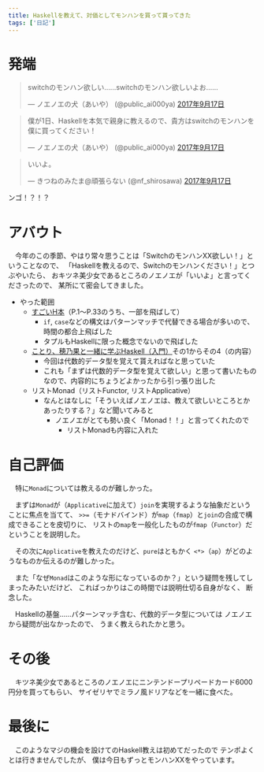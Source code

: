 ```yaml
---
title: Haskellを教えて、対価としてモンハンを買って貰ってきた
tags: ['日記']
---
```

# 発端

<blockquote class="twitter-tweet" data-lang="ja"><p lang="ja" dir="ltr">switchのモンハン欲しい……switchのモンハン欲しいよお……</p>&mdash; ノエノエの犬（あいや） (@public_ai000ya) <a href="https://twitter.com/public_ai000ya/status/909406212852031489">2017年9月17日</a></blockquote>

<blockquote class="twitter-tweet" data-lang="ja"><p lang="ja" dir="ltr">僕が1日、Haskellを本気で親身に教えるので、貴方はswitchのモンハンを僕に買ってください！</p>&mdash; ノエノエの犬（あいや） (@public_ai000ya) <a href="https://twitter.com/public_ai000ya/status/909406478057873408">2017年9月17日</a></blockquote>

<blockquote class="twitter-tweet" data-lang="ja"><p lang="ja" dir="ltr">いいよ。</p>&mdash; きつねのみたま@頑張らない (@nf_shirosawa) <a href="https://twitter.com/nf_shirosawa/status/909408955662606337">2017年9月17日</a></blockquote>

ンゴ！？！？


# アバウト
　今年のこの季節、やはり常々思うことは「SwitchのモンハンXX欲しい！」ということなので、
「Haskellを教えるので、Switchのモンハンください！」とつぶやいたら、
おキツネ美少女であるところのノエノエが「いいよ」と言ってくださったので、
某所にて密会してきました。

- やった範囲
    - [すごいH本](https://www.amazon.co.jp/dp/B009RO80XY/ref=dp-kindle-redirect?_encoding=UTF8&btkr=1)（P.1〜P.33のうち、一部を飛ばして）
        - `if`, `case`などの構文はパターンマッチで代替できる場合が多いので、時間の都合上飛ばした
        - タプルもHaskellに限った概念でないので飛ばした
    - [ことり、穂乃果と一緒に学ぶHaskell（入門）](2017-05-06-learn-haskell-with-muse.html)その1からその4（の内容）
        - 今回は代数的データ型を覚えて貰えればなと思っていた
        - これも「まずは代数的データ型を覚えて欲しい」と思って書いたものなので、内容的にちょうどよかったから引っ張り出した
    - リストMonad（リストFunctor, リストApplicative）
        - なんとはなしに「そういえばノエノエは、教えて欲しいところとかあったりする？」など聞いてみると
            - ノエノエがとても勢い良く「Monad！！」と言ってくれたので
                - リストMonadも内容に入れた


# 自己評価
　特に`Monad`については教えるのが難しかった。

　まずは`Monad`が（`Applicative`に加えて）`join`を実現するような抽象だということに焦点を当てて、
`>>=`（モナドバインド）が`map`（`fmap`）と`join`の合成で構成できることを皮切りに、
リストの`map`を一般化したものが`fmap`（`Functor`）だということを説明した。

　その次に`Applicative`を教えたのだけど、`pure`はともかく
`<*>`（`ap`）がどのようなものか伝えるのが難しかった。

　また「なぜ`Monad`はこのような形になっているのか？」という疑問を残してしまったみたいだけど、
こればっかりはこの時間では説明仕切る自身がなく、
断念した。

　Haskellの基盤……パターンマッチ含む、代数的データ型については
ノエノエから疑問が出なかったので、
うまく教えられたかと思う。


# その後
　キツネ美少女であるところのノエノエにニンテンドープリペードカード6000円分を買ってもらい、
サイゼリヤでミラノ風ドリアなどを一緒に食べた。

# 最後に
　このようなマジの機会を設けてのHaskell教えは初めてだったので
テンポよくとは行きませんでしたが、
僕は今日もずっとモンハンXXをやっています。
